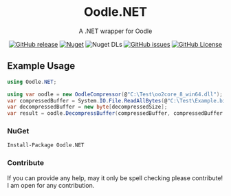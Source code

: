 <div align="center">

# Oodle.NET

A .NET wrapper for Oodle

[![GitHub release](https://img.shields.io/github/v/release/NotOfficer/Oodle.NET?logo=github)](https://github.com/NotOfficer/Oodle.NET/releases/latest) [![Nuget](https://img.shields.io/nuget/v/Oodle.NET?logo=nuget)](https://www.nuget.org/packages/Oodle.NET) ![Nuget DLs](https://img.shields.io/nuget/dt/Oodle.NET?logo=nuget) [![GitHub issues](https://img.shields.io/github/issues/NotOfficer/Oodle.NET?logo=github)](https://github.com/NotOfficer/Oodle.NET/issues) [![GitHub License](https://img.shields.io/github/license/NotOfficer/Oodle.NET)](https://github.com/NotOfficer/Oodle.NET/blob/master/LICENSE)

</div>

## Example Usage

```cs
using Oodle.NET;

using var oodle = new OodleCompressor(@"C:\Test\oo2core_8_win64.dll");
var compressedBuffer = System.IO.File.ReadAllBytes(@"C:\Test\Example.bin");
var decompressedBuffer = new byte[decompressedSize];
var result = oodle.DecompressBuffer(compressedBuffer, compressedBuffer.Length, decompressedBuffer, decompressedSize, OodleLZ_FuzzSafe.No, OodleLZ_CheckCRC.No, OodleLZ_Verbosity.None, 0L, 0L, 0L, 0L, 0L, 0L, OodleLZ_Decode_ThreadPhase.Unthreaded);
```

### NuGet

```md
Install-Package Oodle.NET
```

### Contribute

If you can provide any help, may it only be spell checking please contribute!  
I am open for any contribution.
